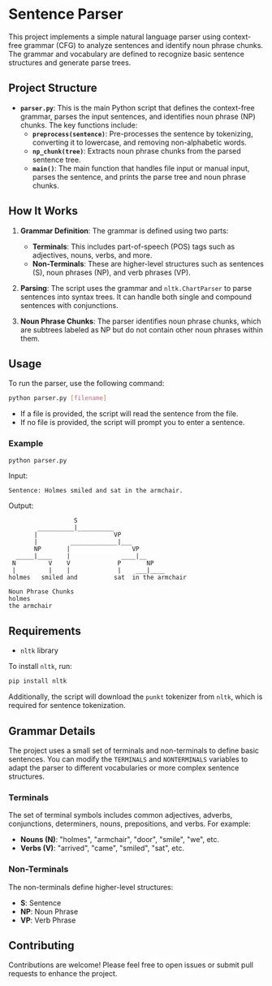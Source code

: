 # Sentence Parser

This project implements a simple natural language parser using context-free grammar (CFG) to analyze sentences and identify noun phrase chunks. The grammar and vocabulary are defined to recognize basic sentence structures and generate parse trees.

## Project Structure

- **`parser.py`**: This is the main Python script that defines the context-free grammar, parses the input sentences, and identifies noun phrase (NP) chunks. The key functions include:
  - **`preprocess(sentence)`**: Pre-processes the sentence by tokenizing, converting it to lowercase, and removing non-alphabetic words.
  - **`np_chunk(tree)`**: Extracts noun phrase chunks from the parsed sentence tree.
  - **`main()`**: The main function that handles file input or manual input, parses the sentence, and prints the parse tree and noun phrase chunks.

## How It Works

1. **Grammar Definition**: The grammar is defined using two parts:
   - **Terminals**: This includes part-of-speech (POS) tags such as adjectives, nouns, verbs, and more.
   - **Non-Terminals**: These are higher-level structures such as sentences (S), noun phrases (NP), and verb phrases (VP).
   
2. **Parsing**: The script uses the grammar and `nltk.ChartParser` to parse sentences into syntax trees. It can handle both single and compound sentences with conjunctions.

3. **Noun Phrase Chunks**: The parser identifies noun phrase chunks, which are subtrees labeled as NP but do not contain other noun phrases within them.

## Usage

To run the parser, use the following command:

```bash
python parser.py [filename]
```

- If a file is provided, the script will read the sentence from the file.
- If no file is provided, the script will prompt you to enter a sentence.

### Example

```bash
python parser.py
```

Input:
```
Sentence: Holmes smiled and sat in the armchair.
```

Output:
```
                  S                    
        __________|__________          
       |                     VP       
       |         _____________|___     
       NP       |                 VP  
  _____|____    |              ____|__ 
 N         V    V             P       NP
 |         |    |             |    ___|____
holmes   smiled and          sat  in the armchair

Noun Phrase Chunks
holmes
the armchair
```

## Requirements

- `nltk` library

To install `nltk`, run:
```bash
pip install nltk
```

Additionally, the script will download the `punkt` tokenizer from `nltk`, which is required for sentence tokenization.

## Grammar Details

The project uses a small set of terminals and non-terminals to define basic sentences. You can modify the `TERMINALS` and `NONTERMINALS` variables to adapt the parser to different vocabularies or more complex sentence structures.

### Terminals
The set of terminal symbols includes common adjectives, adverbs, conjunctions, determiners, nouns, prepositions, and verbs. For example:
- **Nouns (N)**: "holmes", "armchair", "door", "smile", "we", etc.
- **Verbs (V)**: "arrived", "came", "smiled", "sat", etc.

### Non-Terminals
The non-terminals define higher-level structures:
- **S**: Sentence
- **NP**: Noun Phrase
- **VP**: Verb Phrase

## Contributing

Contributions are welcome! Please feel free to open issues or submit pull requests to enhance the project.